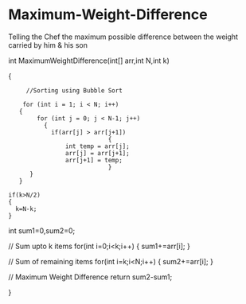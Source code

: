 # Maximum-Weight-Difference
Telling the Chef the maximum possible difference between the weight carried by him & his son

int MaximumWeightDifference(int[] arr,int N,int k)

{
                 
		 //Sorting using Bubble Sort

		for (int i = 1; i < N; i++) 
       {
			for (int j = 0; j < N-1; j++) 
              {
				if(arr[j] > arr[j+1]) 
                                {
					int temp = arr[j];
					arr[j] = arr[j+1];
					arr[j+1] = temp;
                                }
	      }
       }

    if(k>N/2)
    {
      k=N-k;
    }

  int sum1=0,sum2=0;

  // Sum upto k items
  for(int i=0;i<k;i++)
  {
    sum1+=arr[i];
  }

  // Sum of remaining items
  for(int i=k;i<N;i++)
  {
    sum2+=arr[i];
  }

  // Maximum Weight Difference
   return sum2-sum1;
   
   
   }


